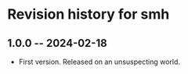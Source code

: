# Revision history for smh

## 1.0.0 -- 2024-02-18

* First version. Released on an unsuspecting world.
